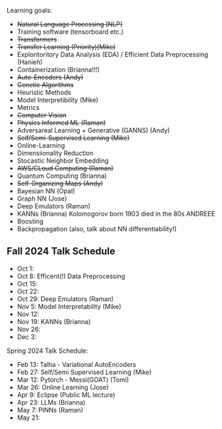Learning goals:
- ~~Natural Language Processing [NLP]~~
- Training software (tensorboard etc.)
- ~~Transformers~~
- ~~Transfer Learning (Priority)(Mike)~~
- Exploritoritory Data Analysis (EDA) / Efficient Data Preprocessing (Hanieh)
- Containerization (Brianna!!!)
- ~~Auto-Encoders (Andy)~~
- ~~Genetic Algorithms~~
- Heuristic Methods
- Model Interpretibility (Mike)
- Metrics
- ~~Computer Vision~~
- ~~Physics Informed ML (Raman)~~
- Adversareal Learning + Generative (GANNS) (Andy)
- ~~Self/Semi-Supervised Learning (Mike)~~
- Online-Learning
- Dimensiionality Reduction
- Stocastic Neighbor Embedding
- ~~AWS/CLoud Computing (Raman)~~
- Quantum Computing (Brianna)
- ~~Self-Organizing Maps (Andy)~~
- Bayesian NN (Opal)
- Graph NN (Jose)
- Deep Emulators (Raman)
- KANNs (Brianna) Kolomogorov born 1903 died in the 80s ANDREEE
- Boosting
- Backpropagation (also, talk about NN differentiability!)

## Fall 2024 Talk Schedule
- Oct 1:
- Oct 8: Efficent(!) Data Preprocessing
- Oct 15: 
- Oct 22:
- Oct 29: Deep Emulators (Raman)
- Nov 5: Model Interpretability (Mike)
- Nov 12:
- Nov 19: KANNs (Brianna)
- Nov 26:
- Dec 3: 


Spring 2024 Talk Schedule:

- Feb 13: Talha - Variational AutoEncoders
- Feb 27: Self/Semi Supervised Learning (Mike)
- Mar 12: Pytorch - Messi(GOAT) (Tomi)
- Mar 26: Online Learning (Jose)
- Apr 9: Eclipse (Public ML lecture)
- Apr 23: LLMs (Brianna)
- May 7: PINNs (Raman)
- May 21:
  
